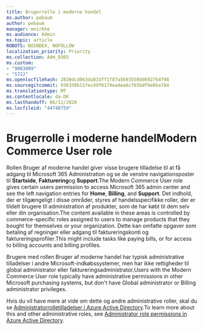 ```yaml
---
title: Brugerrolle i moderne handel
ms.author: pebaum
author: pebaum
manager: mnirkhe
ms.audience: Admin
ms.topic: article
ROBOTS: NOINDEX, NOFOLLOW
localization_priority: Priority
ms.collection: Adm_O365
ms.custom:
- "9003009"
- "5722"
ms.openlocfilehash: 2830dcd063da833ff1f87a5693550dd692764f98
ms.sourcegitcommit: 936330b11fec49f6174eadea6c765bdf9e6ba784
ms.translationtype: MT
ms.contentlocale: da-DK
ms.lasthandoff: 06/12/2020
ms.locfileid: "44748759"
---
```

# <a name="modern-commerce-user-role"></a><span data-ttu-id="c0728-102">Brugerrolle i moderne handel</span><span class="sxs-lookup"><span data-stu-id="c0728-102">Modern Commerce User role</span></span>

<span data-ttu-id="c0728-103">Rollen Bruger af moderne handel giver visse brugere tilladelse til at få adgang til Microsoft 365 Administration og se de venstre navigationsposter til **Startside**, **Fakturering**og **Support**.</span><span class="sxs-lookup"><span data-stu-id="c0728-103">The Modern Commerce User role gives certain users permission to access Microsoft 365 admin center and see the left navigation entries for **Home**, **Billing**, and **Support**.</span></span> <span data-ttu-id="c0728-104">Det indhold, der er tilgængeligt i disse områder, styres af handelsspecifikke roller, der er tildelt brugere til administration af produkter, som de har købt til dem selv eller din organisation.</span><span class="sxs-lookup"><span data-stu-id="c0728-104">The content available in these areas is controlled by commerce-specific roles assigned to users to manage products that they bought for themselves or your organization.</span></span> <span data-ttu-id="c0728-105">Dette kan omfatte opgaver som betaling af regninger eller adgang til faktureringskonti og faktureringsprofiler.</span><span class="sxs-lookup"><span data-stu-id="c0728-105">This might include tasks like paying bills, or for access to billing accounts and billing profiles.</span></span>

<span data-ttu-id="c0728-106">Brugere med rollen Bruger af moderne handel har typisk administrative tilladelser i andre Microsoft-indkøbssystemer, men har ikke rettigheder til global administrator eller faktureringsadministrator.</span><span class="sxs-lookup"><span data-stu-id="c0728-106">Users with the Modern Commerce User role typically have administrative permissions in other Microsoft purchasing systems, but don't have Global administrator or Billing administrator privileges.</span></span>

<span data-ttu-id="c0728-107">Hvis du vil have mere at vide om dette og andre administrative roller, skal du se [Administratorrolletilladelser i Azure Active Directory](https://docs.microsoft.com/azure/active-directory/users-groups-roles/directory-assign-admin-roles#modern-commerce-administrator).</span><span class="sxs-lookup"><span data-stu-id="c0728-107">To learn more about this and other administrative roles, see [Administrator role permissions in Azure Active Directory](https://docs.microsoft.com/azure/active-directory/users-groups-roles/directory-assign-admin-roles#modern-commerce-administrator).</span></span>